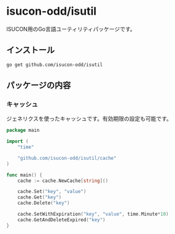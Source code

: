 # isucon-odd/isutil

ISUCON用のGo言語ユーティリティパッケージです。

## インストール

```sh
go get github.com/isucon-odd/isutil
```

## パッケージの内容

### キャッシュ

ジェネリクスを使ったキャッシュです。有効期限の設定も可能です。

```go
package main

import (
	"time"

	"github.com/isucon-odd/isutil/cache"
)

func main() {
	cache := cache.NewCache[string]()

	cache.Set("key", "value")
	cache.Get("key")
	cache.Delete("key")

	cache.SetWithExpiration("key", "value", time.Minute*10)
	cache.GetAndDeleteExpired("key")
}
```
